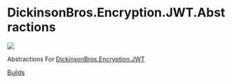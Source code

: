 # DickinsonBros.Encryption.JWT.Abstractions

<a href="https://www.nuget.org/packages/DickinsonBros.Encryption.JWT.Abstractions/">
    <img src="https://img.shields.io/nuget/v/DickinsonBros.Encryption.JWT.Abstractions">
</a>

Abstractions For <a href="https://github.com/msdickinson/DickinsonBros.Encryption.JWT">DickinsonBros.Encryption.JWT </a>

<a href="https://dev.azure.com/marksamdickinson/DickinsonBros/_build?definitionScope=%5CDickinsonBros.Encryption.JWT.Abstractions">Builds</a>
